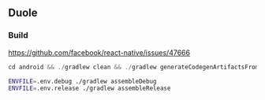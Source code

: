 ## Duole

### Build

https://github.com/facebook/react-native/issues/47666

```java
cd android && ./gradlew clean && ./gradlew generateCodegenArtifactsFromSchema --rerun-tasks && ./gradlew assembleRelease
```

```bash
ENVFILE=.env.debug ./gradlew assembleDebug
ENVFILE=.env.release ./gradlew assembleRelease
```
